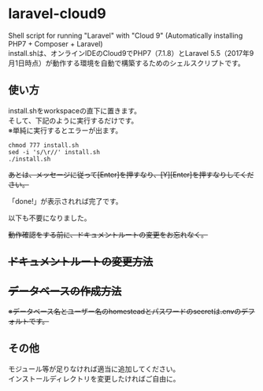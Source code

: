 # laravel-cloud9

Shell script for running "Laravel" with "Cloud 9" (Automatically installing PHP7 + Composer + Laravel)  
install.shは、オンラインIDEのCloud9でPHP7（7.1.8）とLaravel 5.5（2017年9月1日時点）が動作する環境を自動で構築するためのシェルスクリプトです。  

## 使い方

install.shをworkspaceの直下に置きます。  
そして、下記のように実行するだけです。  
※単純に実行するとエラーが出ます。  

    chmod 777 install.sh
    sed -i 's/\r//' install.sh
    ./install.sh

~~あとは、メッセージに従って[Enter]を押すなり、[Y][Enter]を押すなりしてください。~~  
  
「done!」が表示されれば完了です。  

以下も不要になりました。  

~~動作確認をする前に、ドキュメントルートの変更をお忘れなく。~~  

## ~~ドキュメントルートの変更方法~~

## ~~データベースの作成方法~~
~~※データベース名とユーザー名のhomesteadとパスワードのsecretは.envのデフォルトです。~~  

## その他
モジュール等が足りなければ適当に追加してください。  
インストールディレクトリを変更したければご自由に。  
